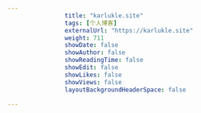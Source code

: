 ```yaml
---
                title: "karlukle.site"
                tags: [个人博客]
                externalUrl: "https://karlukle.site"
                weight: 711
                showDate: false
                showAuthor: false
                showReadingTime: false
                showEdit: false
                showLikes: false
                showViews: false
                layoutBackgroundHeaderSpace: false
                
---
```



